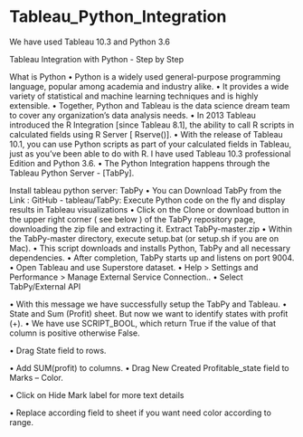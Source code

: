 # Tableau_Python_Integration
We have used Tableau 10.3 and Python 3.6 


Tableau Integration with Python - Step by Step

What is Python
•	Python is a widely used general-purpose programming language, popular among academia and industry alike.
•	It provides a wide variety of statistical and machine learning techniques and is highly extensible.
•	Together, Python and Tableau is the data science dream team to cover any organization’s data analysis needs.
•	In 2013 Tableau introduced the R Integration [since Tableau 8.1], the ability to call R scripts in calculated fields using R Server [ Rserve()].
•	With the release of Tableau 10.1, you can use Python scripts as part of your calculated fields in Tableau, just as you’ve been able to do with R. I have used Tableau 10.3 professional Edition and Python 3.6. 
•	The Python Integration happens through the Tableau Python Server - [TabPy].

Install tableau python server: TabPy
•	You can Download TabPy from the Link : GitHub - tableau/TabPy: Execute Python code on the fly and display results in Tableau visualizations
•	Click on the Clone or download button in the upper right corner ( see below ) of the TabPy repository page, downloading the zip file and extracting it.
Extract TabPy-master.zip
•	Within the TabPy-master directory, execute setup.bat (or setup.sh if you are on Mac).
•	This script downloads and installs Python, TabPy and all necessary dependencies.
•	After completion, TabPy starts up and listens on port 9004.
•	Open Tableau and use Superstore dataset. 
•	Help > Settings and Performance > Manage External Service Connection..
•	Select TabPy/External API
 

•	With this message we have successfully setup the TabPy and Tableau.
•	  State and Sum (Profit) sheet. But now we want to identify states with profit (+). 
•	We have use SCRIPT_BOOL, which return True if the value of that column is positive otherwise False.

•	 Drag State field to rows.

•	Add SUM(profit) to columns.
•	Drag New Created Profitable_state field to Marks – Color.

•	 Click on Hide Mark label for more text details
 
•	Replace according field to sheet if you want need color according to range.
